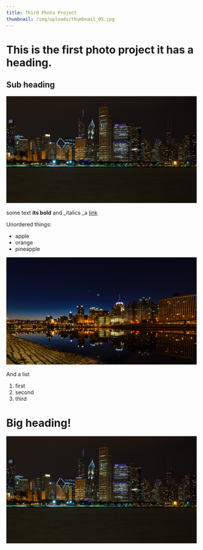 ```yaml
---
title: Third Photo Project
thumbnail: /img/uploads/thumbnail_05.jpg
---
```

# This is the first photo project it has a heading.

## Sub heading

![Skyline](/img/uploads/fullpic1.jpg)

some text **its bold** and _italics _a [link](http://twitter.com)

Unordered things:

* apple 
* orange
* pineapple

![Skyline](/img/uploads/fullpic2.jpg)

And a list

1. first
2. second
3. third

# Big heading!

![Skyline](/img/uploads/fullpic3.jpg)
